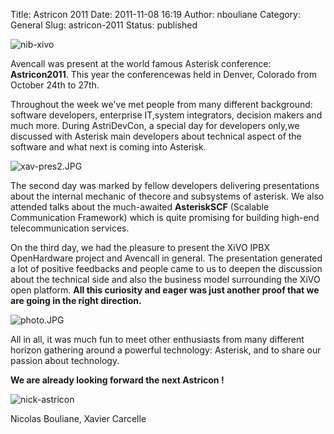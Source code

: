 Title: Astricon 2011
Date: 2011-11-08 16:19
Author: nbouliane
Category: General
Slug: astricon-2011
Status: published

![nib-xivo](/public/astricon2011/.nib-xivo_s.jpg "nib-xivo, nov. 2011")

Avencall was present at the world famous Asterisk conference:
**Astricon2011**. This year the conferencewas held in Denver, Colorado
from October 24th to 27th.

Throughout the week we've met people from many different background:
software developers, enterprise IT,system integrators, decision makers
and much more. During AstriDevCon, a special day for developers only,we
discussed with Asterisk main developers about technical aspect of the
software and what next is coming into Asterisk.

![xav-pres2.JPG](/public/astricon2011/.xav-pres2_s.jpg "xav-pres2.JPG, nov. 2011")

The second day was marked by fellow developers delivering presentations
about the internal mechanic of thecore and subsystems of asterisk. We
also attended talks about the much-awaited **AsteriskSCF** (Scalable
Communication Framework) which is quite promising for building high-end
telecommunication services.

On the third day, we had the pleasure to present the XiVO IPBX
OpenHardware project and Avencall in general. The presentation generated
a lot of positive feedbacks and people came to us to deepen the
discussion about the technical side and also the business model
surrounding the XiVO open platform. **All this curiosity and eager was
just another proof that we are going in the right direction.**

![photo.JPG](/public/astricon2011/.photo_s.jpg "photo.JPG, nov. 2011")

All in all, it was much fun to meet other enthusiasts from many
different horizon gathering around a powerful technology: Asterisk, and
to share our passion about technology.

**We are already looking forward the next Astricon !**

![nick-astricon](/public/astricon2011/.nick-astricon_s.jpg "nick-astricon, nov. 2011")

Nicolas Bouliane, Xavier Carcelle

</p>


